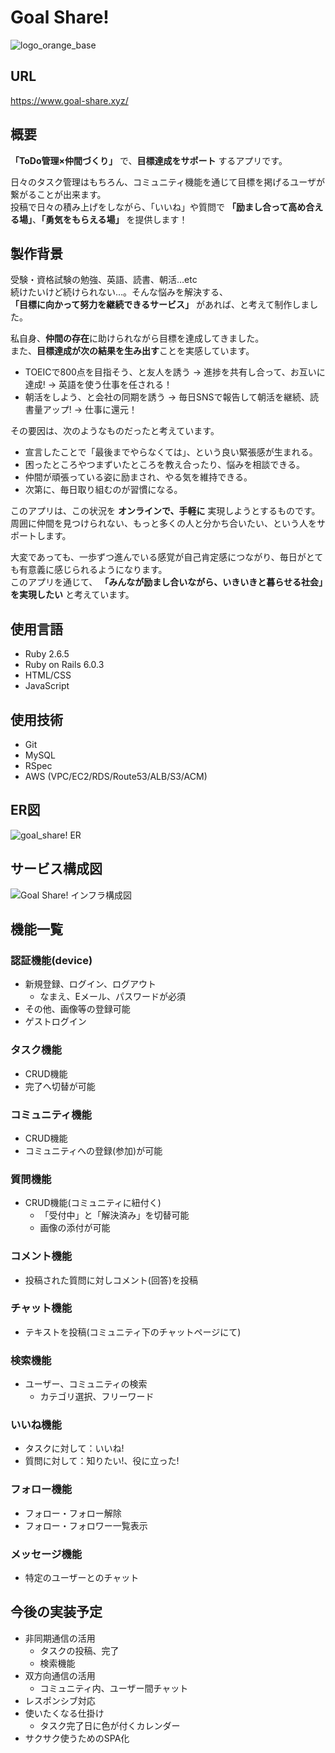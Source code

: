 # Goal Share!
![logo_orange_base](https://user-images.githubusercontent.com/70130536/100323405-0b752e80-3009-11eb-9bce-9b6582d7bbf6.png)


## URL
https://www.goal-share.xyz/
## 概要
**「ToDo管理×仲間づくり」** で、**目標達成をサポート** するアプリです。

日々のタスク管理はもちろん、コミュニティ機能を通じて目標を掲げるユーザが繋がることが出来ます。<br>
投稿で日々の積み上げをしながら、「いいね」や質問で **「励まし合って高め合える場」**、**「勇気をもらえる場」** を提供します！

## 製作背景
受験・資格試験の勉強、英語、読書、朝活…etc<br>
続けたいけど続けられない…。そんな悩みを解決する、<br>
**「目標に向かって努力を継続できるサービス」** があれば、と考えて制作しました。

私自身、**仲間の存在**に助けられながら目標を達成してきました。<br>
また、**目標達成が次の結果を生み出す**ことを実感しています。
- TOEICで800点を目指そう、と友人を誘う → 進捗を共有し合って、お互いに達成! → 英語を使う仕事を任される！
- 朝活をしよう、と会社の同期を誘う → 毎日SNSで報告して朝活を継続、読書量アップ! → 仕事に還元！

その要因は、次のようなものだったと考えています。
- 宣言したことで「最後までやらなくては」、という良い緊張感が生まれる。
- 困ったところやつまずいたところを教え合ったり、悩みを相談できる。
- 仲間が頑張っている姿に励まされ、やる気を維持できる。
- 次第に、毎日取り組むのが習慣になる。

このアプリは、この状況を **オンラインで、手軽に** 実現しようとするものです。<br>
周囲に仲間を見つけられない、もっと多くの人と分かち合いたい、という人をサポートします。<br>

大変であっても、一歩ずつ進んでいる感覚が自己肯定感につながり、毎日がとても有意義に感じられるようになります。<br>
このアプリを通じて、 **「みんなが励まし合いながら、いきいきと暮らせる社会」を実現したい** と考えています。

## 使用言語
- Ruby 2.6.5
- Ruby on Rails 6.0.3
- HTML/CSS
- JavaScript
## 使用技術
- Git
- MySQL
- RSpec
- AWS (VPC/EC2/RDS/Route53/ALB/S3/ACM)
## ER図
![goal_share! ER](https://user-images.githubusercontent.com/70130536/100323013-6f4b2780-3008-11eb-95b6-2873ece04e1f.png)

## サービス構成図
![Goal Share! インフラ構成図](https://user-images.githubusercontent.com/70130536/100320556-ad464c80-3004-11eb-8a67-c9a4e3f8e8f3.png)

## 機能一覧
### 認証機能(device)
- 新規登録、ログイン、ログアウト
  - なまえ、Eメール、パスワードが必須
- その他、画像等の登録可能
- ゲストログイン
### タスク機能
- CRUD機能
- 完了へ切替が可能
### コミュニティ機能
- CRUD機能
- コミュニティへの登録(参加)が可能
### 質問機能
- CRUD機能(コミュニティに紐付く)
  - 「受付中」と「解決済み」を切替可能
  - 画像の添付が可能
### コメント機能
- 投稿された質問に対しコメント(回答)を投稿
### チャット機能
- テキストを投稿(コミュニティ下のチャットページにて)
### 検索機能
- ユーザー、コミュニティの検索
  - カテゴリ選択、フリーワード
### いいね機能
- タスクに対して：いいね!
- 質問に対して：知りたい!、役に立った!
### フォロー機能
- フォロー・フォロー解除
- フォロー・フォロワー一覧表示
### メッセージ機能
- 特定のユーザーとのチャット
## 今後の実装予定
- 非同期通信の活用
  - タスクの投稿、完了
  - 検索機能
- 双方向通信の活用
  - コミュニティ内、ユーザー間チャット
- レスポンシブ対応
- 使いたくなる仕掛け
  - タスク完了日に色が付くカレンダー
- サクサク使うためのSPA化
